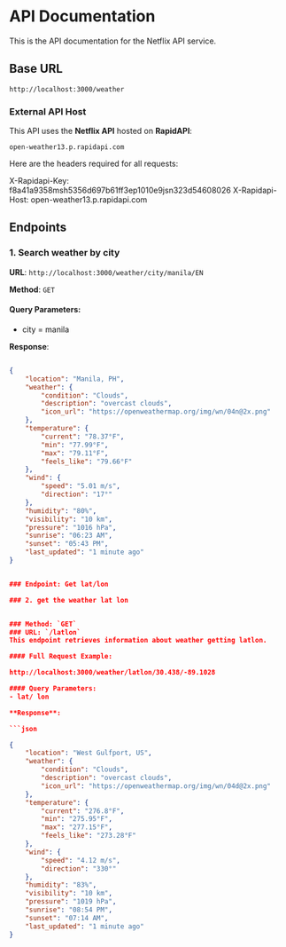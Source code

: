  
# API Documentation


This is the API documentation for the Netflix API service.

## Base URL
`http://localhost:3000/weather`

### External API Host
This API uses the **Netflix API** hosted on **RapidAPI**:

`open-weather13.p.rapidapi.com`

 
Here are the headers required for all requests:

X-Rapidapi-Key: f8a41a9358msh5356d697b61ff3ep1010e9jsn323d54608026
X-Rapidapi-Host: open-weather13.p.rapidapi.com


## Endpoints

### 1. Search weather by city

**URL**: `http://localhost:3000/weather/city/manila/EN`

**Method**: `GET`

#### Query Parameters:
- city = manila

**Response**:
```json

{
    "location": "Manila, PH",
    "weather": {
        "condition": "Clouds",
        "description": "overcast clouds",
        "icon_url": "https://openweathermap.org/img/wn/04n@2x.png"
    },
    "temperature": {
        "current": "78.37°F",
        "min": "77.99°F",
        "max": "79.11°F",
        "feels_like": "79.66°F"
    },
    "wind": {
        "speed": "5.01 m/s",
        "direction": "17°"
    },
    "humidity": "80%",
    "visibility": "10 km",
    "pressure": "1016 hPa",
    "sunrise": "06:23 AM",
    "sunset": "05:43 PM",
    "last_updated": "1 minute ago"
}


### Endpoint: Get lat/lon

### 2. get the weather lat lon


### Method: `GET`
### URL: `/latlon`
This endpoint retrieves information about weather getting latlon.

#### Full Request Example:

http://localhost:3000/weather/latlon/30.438/-89.1028

#### Query Parameters:
- lat/ lon

**Response**:

```json

{
    "location": "West Gulfport, US",
    "weather": {
        "condition": "Clouds",
        "description": "overcast clouds",
        "icon_url": "https://openweathermap.org/img/wn/04d@2x.png"
    },
    "temperature": {
        "current": "276.8°F",
        "min": "275.95°F",
        "max": "277.15°F",
        "feels_like": "273.28°F"
    },
    "wind": {
        "speed": "4.12 m/s",
        "direction": "330°"
    },
    "humidity": "83%",
    "visibility": "10 km",
    "pressure": "1019 hPa",
    "sunrise": "08:54 PM",
    "sunset": "07:14 AM",
    "last_updated": "1 minute ago"
}


